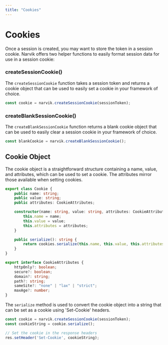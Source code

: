 ```yaml
---
title: "Cookies"
---
```


# Cookies
Once a session is created, you may want to store the token in a session cookie. Narvik offers two helper functions to easily format session data for use in a session cookie:

### createSessionCookie()
The `createSessionCookie` function takes a session token and returns a cookie object that can be used to easily set a cookie in your framework of choice.
```ts
const cookie = narvik.createSessionCookie(sessionToken);
```

### createBlankSessionCookie()
The `createBlankSessionCookie` function returns a blank cookie object that can be used to easily clear a session cookie in your framework of choice.
```ts
const blankCookie = narvik.createBlankSessionCookie();
```

## Cookie Object
The cookie object is a straightforward structure containing a name, value, and attributes, which can be used to set a cookie. The attributes mirror those available when setting cookies.

```ts
export class Cookie {
    public name: string;
    public value: string;
    public attributes: CookieAttributes;

    constructor(name: string, value: string, attributes: CookieAttributes) {
        this.name = name;
        this.value = value;
        this.attributes = attributes;
    }

    public serialize(): string {
        return cookies.serialize(this.name, this.value, this.attributes);
    }
}

export interface CookieAttributes {
    httpOnly?: boolean;
    secure?: boolean;
    domain?: string;
    path?: string;
    sameSite?: "none" | "lax" | "strict";
    maxAge?: number;
}
```

The `serialize` method is used to convert the cookie object into a string that can be set as a cookie using 'Set-Cookie' headers.
```ts
const cookie = narvik.createSessionCookie(sessionToken);
const cookieString = cookie.serialize();

// Set the cookie in the response headers
res.setHeader('Set-Cookie', cookieString);
```
